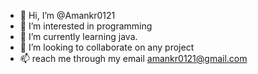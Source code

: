 - 👋 Hi, I’m @Amankr0121
- 👀 I’m interested in programming
- 🌱 I’m currently learning java.
- 💞️ I’m looking to collaborate on any project
- 📫 reach me through my email amankr0121@gmail.com

<!---
Amankr0121/Amankr0121 is a ✨ special ✨ repository because its `README.md` (this file) appears on your GitHub profile.
You can click the Preview link to take a look at your changes.
--->
